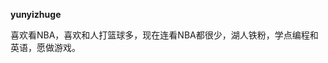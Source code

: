 **yunyizhuge**

[^zhuguoliang]: zhugeyunyi is my Pseudonym

喜欢看NBA，喜欢和人打篮球多，现在连看NBA都很少，湖人铁粉，学点编程和英语，愿做游戏。
